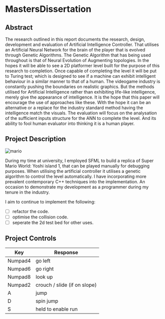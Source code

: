 # MastersDissertation
## Abstract
The research outlined in this report documents the research, design, development and evaluation of Artificial Intelligence Controller. That utilises an Artificial Neural Network for the brain of the player that is evolved through Genetic Algorithms. The Genetic Algorithm that has being used throughout is that of Neural Evolution of Augmenting topologies. In the hopes it will be able to see a 2D platformer level built for the purpose of this research to completion. 
Once capable of completing the level it will be put to Turing test; which is designed to see if a machine can exhibit intelligent behaviour in a similar manner to that of a human. The videogame industry is constantly pushing the boundaries on realistic graphics. But the methods utilised for Artificial Intelligence rather than exhibiting life-like intelligence, merely give the appearance of intelligence. It is the hope that this paper will encourage the use of approaches like these. 
With the hope it can be an alternative or a replace for the industry standard method having the intelligence match the visuals. The evaluation will focus on the analysation of the sufficient inputs structure for the ANN to complete the level. And its ability to fool human evaluator into thinking it is a human player.

## Project Description
![mario](https://github.com/user-attachments/assets/b68389c4-f835-4ce8-8cce-f93f4319b76b)

During my time at university, I employed SFML to build a replica of Super Mario World: Yoshi island 1, that can be played manually for debugging purposes. When utilising the artificial controller it utilises a genetic algorithm to control the level automatically. I have incorporating more prevalent contemporary C++ techniques into the implementation. An occasion to demonstrate my development as a programmer during my tenure in the industry.

I aim to continue to implement the following:
- [ ] refactor the code.
- [ ] optimise the collision code.
- [ ] seperate the 2d test bed for other uses.

## Project Controls
| Key    | Response |
| -------- | ------- |
| Numpad4 | go left |
| Numpad6 | go right |
| Numpad8 | look up |
| Numpad2 | crouch / slide (if on slope) |
| A | jump |
| D | spin jump |
| S | held to enable run |

